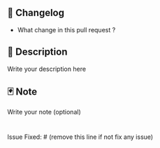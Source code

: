 ## 📌 Changelog
<ul>
  <li>What change in this pull request ?</li>
</ul>

## :page_with_curl: Description
Write your description here


## :black_joker: Note
Write your note (optional)

#
Issue Fixed: # (remove this line if not fix any issue)